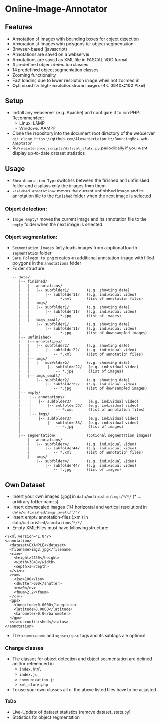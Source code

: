 # Online-Image-Annotator
## Features
- Annotation of images with bounding boxes for object detection 
- Annotation of images with polygons for object segmentation
- Browser-based (javascript)
- Annotations are saved on a webserver
- Annotations are saved as XML file in PASCAL VOC format
- 3 predefined object detection classes
- 14 predefined object segmentation classes
- Zooming functionality
- Fast loading due to lower resolution image when not zoomed in
- Optimized for high-resolution drone images (4K: 3840x2160 Pixel)
 
## Setup
- Install any webserver (e.g. Apache) and configure it to run PHP. Recommended:
  - Linux: LAMP
  - Windows: XAMPP
- Clone the repository into the document root directory of the webserver 
  `git clone https://github.com/AlexanderLeipnitz/BoundingBox-web-Annotator`
- Run `maintenance_scripts/dataset_stats.py` periodically if you want display up-to-date dataset statistics
## Usage
- `Show Annotation Type` switches between the finished and unfinished folder and displays only the images from them
- `Finished Annotation?` moves the current unfinished image and its annotation file to the `finished` folder when the next image is selected
### Object detection:
- `Image empty?` moves the current image and its annotation file to the `empty` folder when the next image is selected
### Object segmentation:
- `Segmentation Images Only` loads images from a optional fourth `segmentation` folder
- `Save Polygon to png` creates an additional annotation-image with filled polygons in the `annotations` folder
- Folder structure: 
  ```
  -- data/
     |-- finished/
     |   |-- annotations/
     |   |   |-- subfolder1/        (e.g. shooting date)
     |   |       |-- subfolder11/   (e.g. individual video)
     |   |           -- *.xml       (list of annotation files)
     |   |-- imgs/
     |   |   |-- subfolder1/        (e.g. shooting date)
     |   |       |-- subfolder11/   (e.g. individual video)
     |   |           -- *.jpg       (list of images)
     |   |-- imgs_small/
     |       |-- subfolder1/        (e.g. shooting date)
     |           |-- subfolder11/   (e.g. individual video)
     |               -- *.jpg       (list of downsampled images)
     |-- unfinished/
     |   |-- annotations/
     |   |   |-- subfolder2/        (e.g. shooting date)
     |   |       |-- subfolder22/   (e.g. individual video)
     |   |           -- *.xml       (list of annotation files)
     |   |-- imgs/
     |   |   |-- subfolder2/        (e.g. shooting date)
     |   |        |-- subfolder22/   (e.g. individual video)
     |   |            -- *.jpg       (list of images)
     |   |-- imgs_small/
     |       |-- subfolder2/        (e.g. shooting date)
     |           |-- subfolder22/   (e.g. individual video)
     |               -- *.jpg       (list of downsampled images) 
     |-- empty/
     |    |-- annotations/
     |    |   |-- subfolder3/        (e.g. individual video)
     |    |       |-- subfolder33/   (e.g. individual video)
     |    |           -- *.xml       (list of annotation files)
     |    |-- imgs/
     |        |-- subfolder3/        (e.g. individual video)
     |            |-- subfolder33/   (e.g. individual video)
     |                -- *.jpg       (list of images)
     |
     |-- segmentation/              (optional segmentation images)
         |-- annotations/
         |   |-- subfolder4/        (e.g. individual video)
         |       |-- subfolder44/   (e.g. individual video)
         |           -- *.xml       (list of annotation files)
         |-- imgs/
             |-- subfolder4/        (e.g. individual video)
                 |-- subfolder44/   (e.g. individual video)
                     -- *.jpg       (list of images)
  ```
## Own Dataset
- Insert your own images (.jpg) in `data/unfinished/imgs/*/*/` (* ... arbitrary folder names)
- Insert downscaled images (1/4 horizontal and vertical resolution) in `data/unfinished/imgs_small/*/*/`
- Insert empty annotation-files (.xml) in `data/unfinished/annotations/*/*/` 
- Empty XML-Files must have following structure: 
```
<?xml version="1.0"?>
<annotation>
  <dataset>EXAMPLE</dataset>
  <filename>img2.jpg</filename>
  <size>
    <height>2160</height>
    <width>3840</width>
    <depth>3</depth>
  </size>
  <cam>
    <iso>100</iso>
    <shutter>500</shutter>
    <ev>0</ev>
    <fnum>2.2</fnum>
  </cam>
  <gps>
    <longitude>0.0000</longitude>
    <latitude>0.0000</latitude>
    <barometer>0.0</barometer>
  </gps>
  <status>unfinished</status>
</annotation>
```
- The `<cam></cam>` and `<gps></gps>` tags and its subtags are optional

### Change classes
- The classes for object detection and object segmentation are defined and/or referenced in:
  - `index.html`
  - `index.js`
  - `communication.js`
  - `xml_store.php`
- To use your own classes all of the above listed files have to be adjusted
#### ToDo
- Live-Update of dataset statistics (remove dataset_stats.py)
- Statistics for object segmentation